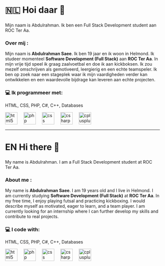 <h1 align="left">🇳🇱 Hoi daar 👋</h1> 

###

<p align="left">Mijn naam is Abdulrahman. Ik ben een Full Stack Development student aan ROC Ter Aa.</p>

###

<h3 align="left">Over mij :</h3>
<p align="left">
Mijn naam is <b>Abdulrahman Saee</b>. Ik ben 19 jaar en ik woon in Helmond.  
Ik studeer momenteel <b>Software Development (Full Stack)</b> aan <b>ROC Ter Aa</b>.  
In mijn vrije tijd speel ik graag zaalvoetbal en doe ik aan kickboksen.  
Ik zou mezelf omschrijven als gemotiveerd, leergierig en een echte teamspeler.  
Ik ben op zoek naar een stageplek waar ik mijn vaardigheden verder kan ontwikkelen en een waardevolle bijdrage kan leveren aan echte projecten.
</p>

###

<h3 align="left">💻 Ik programmeer met:</h3>
<p align="left">HTML, CSS, PHP, C#, C++, Databases</p>

<div align="left">
  <img src="https://cdn.jsdelivr.net/gh/devicons/devicon/icons/html5/html5-original.svg" height="40" alt="html5 logo"  />
  <img width="12" />
  <img src="https://cdn.jsdelivr.net/gh/devicons/devicon/icons/php/php-original.svg" height="40" alt="php logo"  />
  <img width="12" />
  <img src="https://cdn.jsdelivr.net/gh/devicons/devicon/icons/css3/css3-original.svg" height="40" alt="css logo"  />
  <img width="12" />
  <img src="https://cdn.jsdelivr.net/gh/devicons/devicon/icons/csharp/csharp-original.svg" height="40" alt="csharp logo"  />
  <img width="12" />
  <img src="https://cdn.jsdelivr.net/gh/devicons/devicon/icons/cplusplus/cplusplus-original.svg" height="40" alt="cplusplus logo"  />
</div>

---

<h1 align="left">EN Hi there 👋</h1> 

###

<p align="left">My name is Abdulrahman. I am a Full Stack Development student at ROC Ter Aa.</p>

###

<h3 align="left">About me :</h3>
<p align="left">
My name is <b>Abdulrahman Saee</b>. I am 19 years old and I live in Helmond.  
I am currently studying <b>Software Development (Full Stack)</b> at <b>ROC Ter Aa</b>.  
In my free time, I enjoy playing futsal and practicing kickboxing.  
I would describe myself as motivated, eager to learn, and a team player.  
I am currently looking for an internship where I can further develop my skills and contribute to real projects.
</p>

###

<h3 align="left">💻 I code with:</h3>
<p align="left">HTML, CSS, PHP, C#, C++, Databases</p>

<div align="left">
  <img src="https://cdn.jsdelivr.net/gh/devicons/devicon/icons/html5/html5-original.svg" height="40" alt="html5 logo"  />
  <img width="12" />
  <img src="https://cdn.jsdelivr.net/gh/devicons/devicon/icons/php/php-original.svg" height="40" alt="php logo"  />
  <img width="12" />
  <img src="https://cdn.jsdelivr.net/gh/devicons/devicon/icons/css3/css3-original.svg" height="40" alt="css logo"  />
  <img width="12" />
  <img src="https://cdn.jsdelivr.net/gh/devicons/devicon/icons/csharp/csharp-original.svg" height="40" alt="csharp logo"  />
  <img width="12" />
  <img src="https://cdn.jsdelivr.net/gh/devicons/devicon/icons/cplusplus/cplusplus-original.svg" height="40" alt="cplusplus logo"  />
</div>
